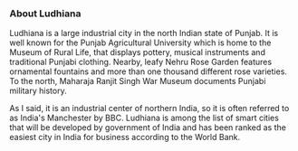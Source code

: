 ### About Ludhiana

Ludhiana is a large industrial city in the north Indian state of Punjab. It is well known for the Punjab Agricultural University which is home to the Museum of Rural Life, that displays pottery, musical instruments and traditional Punjabi clothing. Nearby, leafy Nehru Rose Garden features ornamental fountains and more than one thousand different rose varieties. To the north, Maharaja Ranjit Singh War Museum documents Punjabi military history.

As I said, it is an industrial center of northern India, so it is often referred to as India's Manchester by BBC. Ludhiana is among the list of smart cities that will be developed by government of India and has been ranked as the easiest city in India for business according to the World Bank.
